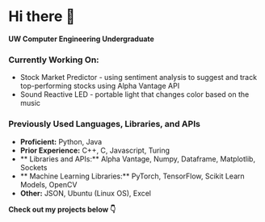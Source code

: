 # Hi there 👋 

**UW Computer Engineering Undergraduate**


### Currently Working On:



* Stock Market Predictor - using sentiment analysis to suggest and track top-performing stocks using Alpha Vantage API 
* Sound Reactive LED - portable light that changes color based on the music


### Previously Used Languages, Libraries, and APIs


* **Proficient:** Python, Java
* **Prior Experience:** C++, C, Javascript, Turing
* ** Libraries and APIs:** Alpha Vantage, Numpy, Dataframe, Matplotlib, Sockets    
* ** Machine Learning Libraries:** PyTorch, TensorFlow, Scikit Learn Models, OpenCV
* **Other:** JSON, Ubuntu (Linux OS), Excel

  


**Check out my projects below 👇**
